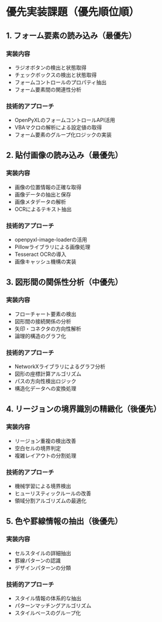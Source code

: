 # 優先実装課題（優先順位順）

## 1. フォーム要素の読み込み（最優先）
### 実装内容
- ラジオボタンの検出と状態取得
- チェックボックスの検出と状態取得
- フォームコントロールのプロパティ抽出
- フォーム要素間の関連性分析

### 技術的アプローチ
- OpenPyXLのフォームコントロールAPI活用
- VBAマクロの解析による設定値の取得
- フォーム要素のグループ化ロジックの実装

## 2. 貼付画像の読み込み（最優先）
### 実装内容
- 画像の位置情報の正確な取得
- 画像データの抽出と保存
- 画像メタデータの解析
- OCRによるテキスト抽出

### 技術的アプローチ
- openpyxl-image-loaderの活用
- Pillowライブラリによる画像処理
- Tesseract OCRの導入
- 画像キャッシュ機構の実装

## 3. 図形間の関係性分析（中優先）
### 実装内容
- フローチャート要素の検出
- 図形間の接続関係の分析
- 矢印・コネクタの方向性解析
- 論理的構造のグラフ化

### 技術的アプローチ
- NetworkXライブラリによるグラフ分析
- 図形の座標計算アルゴリズム
- パスの方向性検出ロジック
- 構造化データへの変換処理

## 4. リージョンの境界識別の精緻化（後優先）
### 実装内容
- リージョン重複の検出改善
- 空白セルの境界判定
- 複雑レイアウトの分割処理

### 技術的アプローチ
- 機械学習による境界検出
- ヒューリスティックルールの改善
- 領域分割アルゴリズムの最適化

## 5. 色や罫線情報の抽出（後優先）
### 実装内容
- セルスタイルの詳細抽出
- 罫線パターンの認識
- デザインパターンの分類

### 技術的アプローチ
- スタイル情報の体系的な抽出
- パターンマッチングアルゴリズム
- スタイルベースのグループ化 